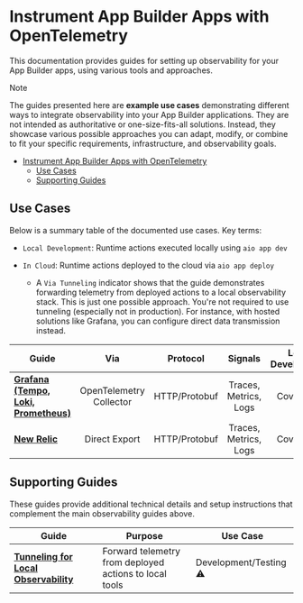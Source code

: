# Instrument App Builder Apps with OpenTelemetry

This documentation provides guides for setting up observability for your App Builder apps, using various tools and approaches.

> [!NOTE]
> The guides presented here are **example use cases** demonstrating different ways to integrate observability into your App Builder applications. They are not intended as authoritative or one-size-fits-all solutions. Instead, they showcase various possible approaches you can adapt, modify, or combine to fit your specific requirements, infrastructure, and observability goals.

- [Instrument App Builder Apps with OpenTelemetry](#instrument-app-builder-apps-with-opentelemetry)
  - [Use Cases](#use-cases)
  - [Supporting Guides](#supporting-guides)

## Use Cases

Below is a summary table of the documented use cases. Key terms:

- `Local Development`: Runtime actions executed locally using `aio app dev`

- `In Cloud`: Runtime actions deployed to the cloud via `aio app deploy`
  - A `Via Tunneling` indicator shows that the guide demonstrates forwarding telemetry from deployed actions to a local observability stack. This is just one possible approach. You're not required to use tunneling (especially not in production). For instance, with hosted solutions like Grafana, you can configure direct data transmission instead.

<table>
  <thead>
    <tr>
      <th>Guide</th>
      <th>Via</th>
      <th>Protocol</th>
      <th>Signals</th>
      <th>Local Development</th>
      <th>In Cloud</th>
    </tr>
  </thead>
  <tbody>
    <tr>
      <td>
        <a href="./grafana.md">
          <strong>Grafana (Tempo, Loki, Prometheus)</strong>
        </a>
      </td>
      <td align="center">OpenTelemetry Collector</td>
      <td align="center">HTTP/Protobuf</td>
      <td align="center">Traces, Metrics, Logs</td>
      <td align="center">Covered ✅</td>
      <td align="center">Via Tunneling ⚠️</td>
    </tr>
    <tr>
        <td>
            <a href="./new-relic.md">
                <strong>New Relic</strong>
            </a>
        </td>
        <td align="center">Direct Export</td>
        <td align="center">HTTP/Protobuf</td>
        <td align="center">Traces, Metrics, Logs</td>
        <td align="center">Covered ✅</td>
        <td align="center">Covered ✅</td>
    </tr>
  </tbody>
</table>

## Supporting Guides

These guides provide additional technical details and setup instructions that complement the main observability guides above.

<table>
  <thead>
    <tr>
        <th>Guide</th>
        <th>Purpose</th>
        <th>Use Case</th>
    </tr>
  </thead>
  <tbody>
    <tr>
        <td>
            <a href="./support/tunnel-forwarding.md">
                <strong>Tunneling for Local Observability</strong>
            </a>
        </td>
        <td>Forward telemetry from deployed actions to local tools</td>
        <td>Development/Testing ⚠️</td>
    </tr>
  </tbody>
</table>
